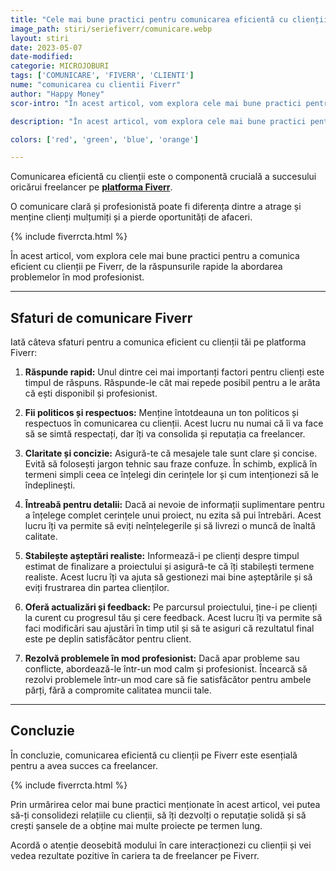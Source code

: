 ```yaml
---
title: "Cele mai bune practici pentru comunicarea eficientă cu clienții pe Fiverr" 
image_path: stiri/seriefiverr/comunicare.webp
layout: stiri
date: 2023-05-07
date-modified: 
categorie: MICROJOBURI
tags: ['COMUNICARE', 'FIVERR', 'CLIENTI']
nume: "comunicarea cu clientii Fiverr"
author: "Happy Money"
scor-intro: "În acest articol, vom explora cele mai bune practici pentru a comunica eficient cu clienții pe Fiverr, de la răspunsurile rapide la abordarea problemelor în mod profesionist."

description: "În acest articol, vom explora cele mai bune practici pentru a comunica eficient cu clienții pe Fiverr, de la răspunsurile rapide la abordarea problemelor în mod profesionist."

colors: ['red', 'green', 'blue', 'orange']

---
```


Comunicarea eficientă cu clienții este o componentă crucială a succesului oricărui freelancer pe **[platforma Fiverr](https://totredus.ro/stiri/castiga-bani-fiverr-romania/)**. 

O comunicare clară și profesionistă poate fi diferența dintre a atrage și menține clienți mulțumiți și a pierde oportunități de afaceri. 

{% include fiverrcta.html %}

În acest articol, vom explora cele mai bune practici pentru a comunica eficient cu clienții pe Fiverr, de la răspunsurile rapide la abordarea problemelor în mod profesionist.

---
## Sfaturi de comunicare Fiverr

Iată câteva sfaturi pentru a comunica eficient cu clienții tăi pe platforma Fiverr:

1. **Răspunde rapid:** Unul dintre cei mai importanți factori pentru clienți este timpul de răspuns. Răspunde-le cât mai repede posibil pentru a le arăta că ești disponibil și profesionist.

2. **Fii politicos și respectuos:** Menține întotdeauna un ton politicos și respectuos în comunicarea cu clienții. Acest lucru nu numai că îi va face să se simtă respectați, dar îți va consolida și reputația ca freelancer.

3. **Claritate și concizie:** Asigură-te că mesajele tale sunt clare și concise. Evită să folosești jargon tehnic sau fraze confuze. În schimb, explică în termeni simpli ceea ce înțelegi din cerințele lor și cum intenționezi să le îndeplinești.

4. **Întreabă pentru detalii:** Dacă ai nevoie de informații suplimentare pentru a înțelege complet cerințele unui proiect, nu ezita să pui întrebări. Acest lucru îți va permite să eviți neînțelegerile și să livrezi o muncă de înaltă calitate.

5. **Stabilește așteptări realiste:** Informează-i pe clienți despre timpul estimat de finalizare a proiectului și asigură-te că îți stabilești termene realiste. Acest lucru îți va ajuta să gestionezi mai bine așteptările și să eviți frustrarea din partea clienților.

6. **Oferă actualizări și feedback:** Pe parcursul proiectului, ține-i pe clienți la curent cu progresul tău și cere feedback. Acest lucru îți va permite să faci modificări sau ajustări în timp util și să te asiguri că rezultatul final este pe deplin satisfăcător pentru client.

7. **Rezolvă problemele în mod profesionist:** Dacă apar probleme sau conflicte, abordează-le într-un mod calm și profesionist. Încearcă să rezolvi problemele într-un mod care să fie satisfăcător pentru ambele părți, fără a compromite calitatea muncii tale.

---
## Concluzie

În concluzie, comunicarea eficientă cu clienții pe Fiverr este esențială pentru a avea succes ca freelancer. 

{% include fiverrcta.html %}

Prin urmărirea celor mai bune practici menționate în acest articol, vei putea să-ți consolidezi relațiile cu clienții, să îți dezvolți o reputație solidă și să crești șansele de a obține mai multe proiecte pe termen lung. 

Acordă o atenție deosebită modului în care interacționezi cu clienții și vei vedea rezultate pozitive în cariera ta de freelancer pe Fiverr.